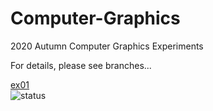 # Computer-Graphics
2020 Autumn Computer Graphics Experiments

For details, please see branches... <br />

[ex01](https://github.com/Voychek1024/Computer-Graphics/tree/ex01) <br />
![status](https://img.shields.io/badge/status-done-green)
